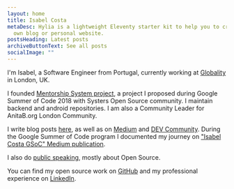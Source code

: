 ```yaml
---
layout: home
title: Isabel Costa
metaDesc: Hylia is a lightweight Eleventy starter kit to help you to create your
  own blog or personal website.
postsHeading: Latest posts
archiveButtonText: See all posts
socialImage: ""
---
```

I'm Isabel, a Software Engineer from Portugal, currently working at [Globality](https://www.globality.com/) in London, UK. 

I founded [Mentorship System project](https://summerofcode.withgoogle.com/archive/2018/projects/6592097335377920/), a project I proposed during Google Summer of Code 2018 with Systers Open Source community. I maintain backend and android repositories. I am also a Community Leader for AnitaB.org London Community.

I write blog posts [here](/blog/), as well as on [Medium](https://medium.com/@isabelcmdcosta) and [DEV Community](https://dev.to/isabelcmdcosta). During the Google Summer of Code program I documented my journey on ["Isabel Costa GSoC" Medium publication](https://medium.com/isabel-costa-gsoc).

I also do [public speaking](/talks/), mostly about Open Source.

You can find my open source work on [GitHub](https://github.com/isabelcosta) and my professional experience on [LinkedIn](https://www.linkedin.com/in/isabelcmdcosta).